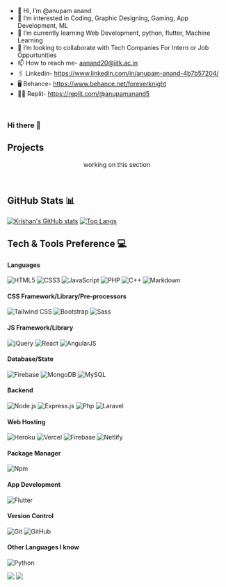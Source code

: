 - 👋 Hi, I’m @anupam anand
- 👀 I’m interested in Coding, Graphic Designing, Gaming, App Development, ML
- 🌱 I’m currently learning Web Development, python, flutter, Machine Learning
- 💞️ I’m looking to collaborate with Tech Companies For Intern or Job Oppurtunities
- 📫 How to reach me- aanand20@iitk.ac.in
- 🖇️ Linkedin- https://www.linkedin.com/in/anupam-anand-4b7b57204/
- 🖥️ Behance- https://www.behance.net/foreverknight
- 👨‍💻 Replit- https://replit.com/@anupamanand5
<!--
![visitors](https://visitor-badge.glitch.me/badge?page_id=${anupam01102002}.${your.repo.id}) -->
<br>

### Hi there 👋
## Projects
<p align="center"> working on this section </p>
<br />

## GitHub Stats 📊
[![Krishan's GitHub stats](https://github-readme-stats.vercel.app/api?username=anupam01102002&show_icons=true&theme=synthwave)](https://github.com/anupam01102002) [![Top Langs](https://github-readme-stats.vercel.app/api/top-langs/?username=anupam01102002&langs_count=8&theme=synthwave&layout=compact)](https://github.com/anupam01102002)
<br>

## Tech & Tools Preference 💻
#### Languages
![HTML5](https://img.shields.io/badge/-HTML5-E34F26?style=flat&logo=html5&logoColor=white) ![CSS3](https://img.shields.io/badge/-CSS3-1572B6?style=flat&logo=css3&logoColor=white)
![JavaScript](https://img.shields.io/badge/-JavaScript-eed718?style=flat&logo=javascript&logoColor=ffffff)
![PHP](https://img.shields.io/badge/-Php-F89820?style=flat&logo=php&logoColor=white) ![C++](https://img.shields.io/badge/-C%20&%20C++-659ad2?style=flat&logo=c%2B%2B&logoColor=ffffff)
![Markdown](https://img.shields.io/badge/Markdown-000000?style=flat&logo=markdown&logoColor=white)
<br>
#### CSS Framework/Library/Pre-processors
![Tailwind CSS](https://img.shields.io/badge/-Tailwind_CSS-38B2AC?style=flat&logo=tailwind-css&logoColor=white) ![Bootstrap](https://img.shields.io/badge/-Bootstrap-563D7C?style=flat&logo=bootstrap&logoColor=white)
![Sass](https://img.shields.io/badge/-Sass-CC6699?style=flat&logo=sass&logoColor=white)
<br>
#### JS Framework/Library
![jQuery](https://img.shields.io/badge/jQuery-0769AD?style=flat&logo=jquery&logoColor=white) ![React](https://img.shields.io/badge/React-20232A?style=flat&logo=react&logoColor=61DAFB) ![AngularJS](https://img.shields.io/badge/AngularJS-E23237?style=flat&logo=angularjs&logoColor=white)
<br>
#### Database/State
![Firebase](https://img.shields.io/badge/-Firebase-000?style=flat&logo=firebase) ![MongoDB](https://img.shields.io/badge/-MongoDB-4DB33D?style=flat&logo=mongodb&logoColor=FFFFFF)
![MySQL](https://img.shields.io/badge/-MySQL-F29111?style=flat&logo=mysql&logoColor=FFFFFF)
<br>
#### Backend
![Node.js](https://img.shields.io/badge/-NodeJs-3C873A?style=flat&logo=Node.js&logoColor=white) ![Express.js](https://img.shields.io/badge/Express.js-404D59?style=flat&logo=express.js&logoColor=FFFFFF) ![Php](https://img.shields.io/badge/-Php-F89820?style=flat&logo=php&logoColor=white) 
![Laravel](https://img.shields.io/badge/Laravel-FF2D20?style=flat&logo=laravel&logoColor=white)
<br>
#### Web Hosting
![Heroku](https://img.shields.io/badge/Heroku-430098?style=flat&logo=heroku&logoColor=white) ![Vercel](https://img.shields.io/badge/Vercel-000000?style=flat&logo=vercel&logoColor=white)
![Firebase](https://img.shields.io/badge/-Firebase-000?style=flat&logo=firebase)
![Netlify](https://img.shields.io/badge/Netlify-00C7B7?style=flat&logo=netlify&logoColor=white)
<br>
#### Package Manager
![Npm](https://img.shields.io/badge/Npm-CC3534?style=flat&logo=npm&logoColor=FFFFFF)

#### App Development
![Flutter](https://img.shields.io/badge/Flutter-02569B?style=flat&logo=flutter&logoColor=white)

#### Version Control 
![Git](https://img.shields.io/badge/Git-F1502F?style=flat&logo=git&logoColor=FFFFFF) ![GitHub](https://img.shields.io/badge/Github-000000?style=flat&logo=github&logoColor=FFFFFF)
<br>
#### Other Languages I know
 ![Python](https://img.shields.io/badge/-Python-black?style=flat&logo=python&logoColor=white)

<img src="https://img.shields.io/badge/-C%20&%20C++-659ad2?style=flat&logo=c%2B%2B&logoColor=ffffff"> 
<img src="https://img.shields.io/badge/-Python-black?style=flat&logo=python&logoColor=white">
                                         <!******!>


<!---
anupam01102002/anupam01102002 is a ✨ special ✨ repository because its `README.md` (this file) appears on your GitHub profile.
You can click the Preview link to take a look at your changes.
--->
